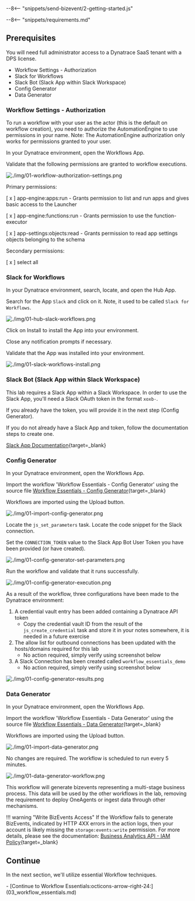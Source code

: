 --8<-- "snippets/send-bizevent/2-getting-started.js"

--8<-- "snippets/requirements.md"

## Prerequisites

You will need full administrator access to a Dynatrace SaaS tenant with a DPS license.

* Workflow Settings - Authorization
* Slack for Workflows
* Slack Bot (Slack App within Slack Workspace)
* Config Generator
* Data Generator

### Workflow Settings - Authorization

To run a workflow with your user as the actor (this is the default on workflow creation), you need to authorize the AutomationEngine to use permissions in your name. Note: The AutomationEngine authorization only works for permissions granted to your user.

In your Dynatrace environment, open the Workflows App.

Validate that the following permissions are granted to workflow executions.

![./img/01-workflow-authorization-settings.png](./img/01-workflow-authorization-settings.png)

Primary permissions:

[ x ] app-engine:apps:run - Grants permission to list and run apps and gives basic access to the Launcher

[ x ] app-engine:functions:run - Grants permission to use the function-executor

[ x ] app-settings:objects:read - Grants permission to read app settings objects belonging to the schema

Secondary permissions:

[ x ] select all

### Slack for Workflows

In your Dynatrace environment, search, locate, and open the Hub App.

Search for the App `Slack` and click on it.  Note, it used to be called `Slack for Workflows`.

![./img/01-hub-slack-workflows.png](./img/01-hub-slack-workflows.png)

Click on Install to install the App into your environment.

Close any notification prompts if necessary.

Validate that the App was installed into your environment.

![./img/01-slack-workflows-install.png](./img/01-slack-workflows-install.png)

### Slack Bot (Slack App within Slack Workspace)

This lab requires a Slack App within a Slack Workspace.  In order to use the Slack App, you'll need a Slack OAuth token in the format `xoxb-`.

If you already have the token, you will provide it in the next step (Config Generator).

If you do not already have a Slack App and token, follow the documentation steps to create one.

[Slack App Documentation](https://docs.dynatrace.com/docs/analyze-explore-automate/workflows/actions/slack#slack-app){target=_blank}

### Config Generator

In your Dynatrace environment, open the Workflows App.

Import the workflow 'Workflow Essentials - Config Generator' using the source file [Workflow Essentials - Config Generator](https://github.com/dynatrace-wwse/enablement-workflow-essentials/blob/main/lab-guide/assets/dt_wftpl_workflow_essentials_config_generator.yaml){target=_blank}

Workflows are imported using the Upload button.

![./img/01-import-config-generator.png](./img/01-import-config-generator.png)

Locate the `js_set_parameters` task.  Locate the code snippet for the Slack connection.

Set the `CONNECTION_TOKEN` value to the Slack App Bot User Token you have been provided (or have created).

![./img/01-config-generator-set-parameters.png](./img/01-config-generator-set-parameters.png)

Run the workflow and validate that it runs successfully.

![./img/01-config-generator-execution.png](./img/01-config-generator-execution.png)

As a result of the workflow, three configurations have been made to the Dynatrace environment:

1. A credential vault entry has been added containing a Dynatrace API token
    * Copy the credential vault ID from the result of the `js_create_credential` task and store it in your notes somewhere, it is needed in a future exercise
2. The allow list for outbound connections has been updated with the hosts/domains required for this lab
    * No action required, simply verify using screenshot below
3. A Slack Connection has been created called `workflow_essentials_demo`
    * No action required, simply verify using screenshot below

![./img/01-config-generator-results.png](./img/01-config-generator-results.png)

### Data Generator

In your Dynatrace environment, open the Workflows App.

Import the workflow 'Workflow Essentials - Data Generator' using the source file [Workflow Essentials - Data Generator](https://github.com/dynatrace-wwse/enablement-workflow-essentials/blob/main/lab-guide/assets/dt_wftpl_workflow_essentials_data_generator.yaml){target=_blank}

Workflows are imported using the Upload button.

![./img/01-import-data-generator.png](./img/01-import-data-generator.png)

No changes are required.  The workflow is scheduled to run every 5 minutes.

![./img/01-data-generator-workflow.png](./img/01-data-generator-workflow.png)

This workflow will generate bizevents representing a multi-stage business process.  This data will be used by the other workflows in the lab, removing the requirement to deploy OneAgents or ingest data through other mechanisms.

!!! warning "Write BizEvents Access"
    If the Workflow fails to generate BizEvents, indicated by HTTP 4XX errors in the action logs, then your account is likely missing the `storage:events:write` permission.  For more details, please see the documentation: [Business Analytics API - IAM Policy](https://docs.dynatrace.com/docs/observe/business-analytics/ba-api-ingest#iam-policy){target=_blank}

## Continue

In the next section, we'll utilize essential Workflow techniques.

<div class="grid cards" markdown>
- [Continue to Workflow Essentials:octicons-arrow-right-24:](03_workflow_essentials.md)
</div>
